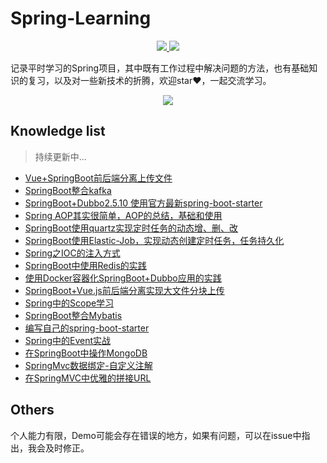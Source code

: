 # Spring-Learning
<p align="center">                        
 <a href="https://travis-ci.org/crossoverJie/SSM">
    <img src="https://travis-ci.org/crossoverJie/SSM.svg?branch=master" >
 </a>
 <a href="https://github.com/ellerbrock/open-source-badge/">
    <img src="https://badges.frapsoft.com/os/v1/open-source.svg?v=103" >
 </a>
<p>
记录平时学习的Spring项目，其中既有工作过程中解决问题的方法，也有基础知识的复习，以及对一些新技术的折腾，欢迎star❤️，一起交流学习。

<p align="center">                        
 <img src="https://ws4.sinaimg.cn/large/006tKfTcgy1frp4r8pdl3j31kw0g07bp.jpg">
 <br/>
<p>

## Knowledge list
> 持续更新中...

- [Vue+SpringBoot前后端分离上传文件](https://luoliangdsga.github.io/2018/04/18/Vue-SpringBoot实现前后端分离的文件上传/)
- [SpringBoot整合kafka](https://github.com/LuoLiangDSGA/SpringBoot-Learning/tree/master/boot-kafka)
- [SpringBoot+Dubbo2.5.10 使用官方最新spring-boot-starter](https://github.com/LuoLiangDSGA/SpringBoot-Learning/tree/master/boot-dubbo)
- [Spring AOP其实很简单，AOP的总结，基础和使用](https://luoliangdsga.github.io/2018/04/24/Spring-AOP其实很简单/)
- [SpringBoot使用quartz实现定时任务的动态增、删、改](https://github.com/LuoLiangDSGA/SpringBoot-Learning/tree/master/boot-quartz)
- [SpringBoot使用Elastic-Job，实现动态创建定时任务，任务持久化](https://luoliangdsga.github.io/2018/04/17/SpringBoot-ElasticJob/)
- [Spring之IOC的注入方式](https://luoliangdsga.github.io/2018/05/09/Spring之IOC的注入方式/)
- [SpringBoot中使用Redis的实践](https://luoliangdsga.github.io/2018/05/22/SpringBoot中使用Redis的实践/)
- [使用Docker容器化SpringBoot+Dubbo应用的实践](https://luoliangdsga.github.io/2018/06/10/使用Docker容器化SpringBoot-Dubbo应用的实践/)
- [SpringBoot+Vue.js前后端分离实现大文件分块上传](https://luoliangdsga.github.io/2018/06/25/SpringBoot-Vue-js前后端分离实现大文件分块上传/)
- [Spring中的Scope学习](https://luoliangdsga.github.io/2018/12/12/浅尝Spring中的Scope/)
- [SpringBoot整合Mybatis](https://luoliangdsga.github.io/2019/01/17/SpringBoot整合Mybatis/)
- [编写自己的spring-boot-starter](https://luoliangdsga.github.io/2019/07/17/%E7%BC%96%E5%86%99%E8%87%AA%E5%B7%B1%E7%9A%84spring-boot-starter/)
- [Spring中的Event实战](https://luoliangdsga.github.io/2019/09/19/Spring%E4%B8%AD%E7%9A%84Event%E5%AE%9E%E6%88%98/)
- [在SpringBoot中操作MongoDB](https://github.com/LuoLiangDSGA/spring-learning/tree/master/boot-mongodb)
- [SpringMvc数据绑定-自定义注解](https://luoliangdsga.github.io/2019/10/09/SpringMvc%E6%95%B0%E6%8D%AE%E7%BB%91%E5%AE%9A-%E8%87%AA%E5%AE%9A%E4%B9%89%E6%B3%A8%E8%A7%A3/)
- [在SpringMVC中优雅的拼接URL](https://luoliangdsga.github.io/2020/02/14/%E5%9C%A8SpringMVC%E4%B8%AD%E4%BC%98%E9%9B%85%E7%9A%84%E6%8B%BC%E6%8E%A5URL/)


## Others

个人能力有限，Demo可能会存在错误的地方，如果有问题，可以在issue中指出，我会及时修正。
